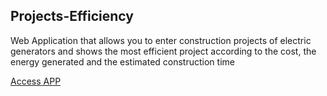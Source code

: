 <h2>Projects-Efficiency</h2>
<p>Web Application that allows you to enter construction projects of electric generators and shows the most efficient project according to the cost, the energy generated and the estimated construction time</p>

<a href="https://amhernandez5508.github.io/Projects-Efficiency/" target="_blank">Access APP</a>

